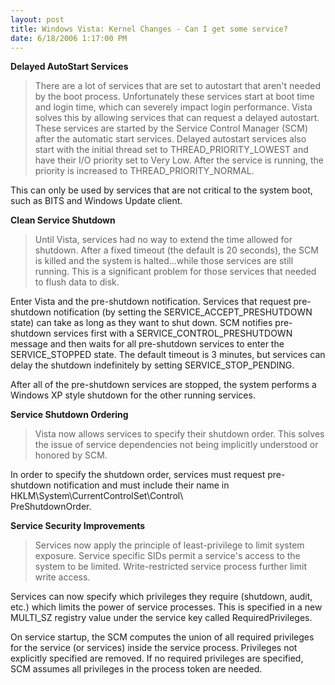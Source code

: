 ```yaml
---
layout: post
title: Windows Vista: Kernel Changes - Can I get some service?
date: 6/18/2006 1:17:00 PM
---
```


<p><strong>Delayed AutoStart Services</strong></p>


> <p>There are a lot of services that are set to autostart that aren't needed by the boot process. Unfortunately these services start at boot time and login time, which can severely impact login performance. Vista solves this by allowing services that can request a delayed autostart. These services are started by the Service Control Manager (SCM) after the automatic start services. Delayed autostart services also start with the initial thread set to THREAD_PRIORITY_LOWEST and have their I/O priority set to Very Low. After the service is running, the priority is increased to THREAD_PRIORITY_NORMAL.</p>
<p>This can only be used by services that are not critical to the system boot, such as BITS and Windows Update client.</p>


<p dir="ltr"><strong>Clean Service Shutdown</strong></p>


> <p dir="ltr">Until Vista, services had no way to extend the time allowed for shutdown. After a fixed timeout (the default is 20 seconds), the SCM is killed and the system is halted...while those services are still running. This is a significant problem for those services that needed to flush data to disk.</p>
<p dir="ltr">Enter Vista and the pre-shutdown notification. Services that request pre-shutdown notification (by setting the SERVICE_ACCEPT_PRESHUTDOWN state) can take as long as they want to shut down. SCM notifies pre-shutdown services first with a SERVICE_CONTROL_PRESHUTDOWN message and then waits for all pre-shutdown services to enter the SERVICE_STOPPED state. The default timeout is 3 minutes, but services can delay the shutdown indefinitely by setting SERVICE_STOP_PENDING. </p>
<p dir="ltr">After all of the pre-shutdown services are stopped, the system performs a Windows XP style shutdown for the other running services.</p>


<p dir="ltr"><strong>Service Shutdown Ordering</strong></p>


> <p dir="ltr">Vista now allows services to specify their shutdown order. This solves the issue of service dependencies not being implicitly understood or honored by SCM.</p>
<p dir="ltr">In order to specify the shutdown order, services must request pre-shutdown notification and must include their name in  <span>HKLM\System\CurrentControlSet\Control\<br></span><span><span></span>PreShutdownOrder.</span></p>


<p dir="ltr"><span><strong>Service Security Improvements</strong></span></p>


> <p dir="ltr"><span>Services now apply the principle of least-privilege to limit system exposure. Service specific SIDs permit a service's access to the system to be limited. Write-restricted service process further limit write access.</span></p>
<p dir="ltr"><span>Services can now specify which privileges they require (shutdown, audit, etc.) which limits the power of service processes. This is specified in a new MULTI_SZ registry value under the service key called RequiredPrivileges.</span></p>
<p dir="ltr"><span>On service startup, the SCM computes the union of all required privileges for the service (or services) inside the service process. Privileges not explicitly specified are removed. If no required privileges are specified, SCM assumes all privileges in the process token are needed.</span></p>
<p dir="ltr"><span></span> </p>
